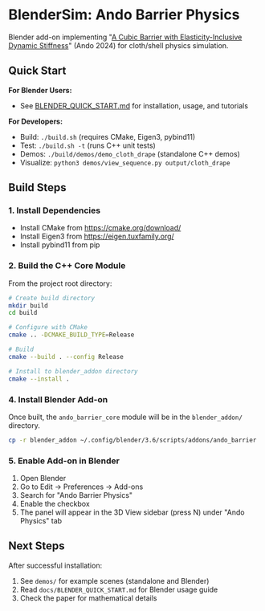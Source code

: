 # BlenderSim: Ando Barrier Physics

Blender add-on implementing "[A Cubic Barrier with Elasticity-Inclusive Dynamic Stiffness](https://doi.org/10.1145/3687908)" (Ando 2024) for cloth/shell physics simulation.

## Quick Start

**For Blender Users:**
- See [BLENDER_QUICK_START.md](BLENDER_QUICK_START.md) for installation, usage, and tutorials

**For Developers:**
- Build: `./build.sh` (requires CMake, Eigen3, pybind11)
- Test: `./build.sh -t` (runs C++ unit tests)
- Demos: `./build/demos/demo_cloth_drape` (standalone C++ demos)
- Visualize: `python3 demos/view_sequence.py output/cloth_drape`


## Build Steps

### 1. Install Dependencies

- Install CMake from https://cmake.org/download/
- Install Eigen3 from https://eigen.tuxfamily.org/
- Install pybind11 from pip

### 2. Build the C++ Core Module

From the project root directory:

```bash
# Create build directory
mkdir build
cd build

# Configure with CMake
cmake .. -DCMAKE_BUILD_TYPE=Release

# Build
cmake --build . --config Release

# Install to blender_addon directory
cmake --install .
```

### 4. Install Blender Add-on

Once built, the `ando_barrier_core` module will be in the `blender_addon/` directory.

```bash
cp -r blender_addon ~/.config/blender/3.6/scripts/addons/ando_barrier
```

### 5. Enable Add-on in Blender

1. Open Blender
2. Go to Edit → Preferences → Add-ons
3. Search for "Ando Barrier Physics"
4. Enable the checkbox
5. The panel will appear in the 3D View sidebar (press N) under "Ando Physics" tab


## Next Steps

After successful installation:
1. See `demos/` for example scenes (standalone and Blender)
2. Read `docs/BLENDER_QUICK_START.md` for Blender usage guide
3. Check the paper for mathematical details
